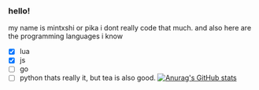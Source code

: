### hello!
my name is mintxshi or pika
i dont really code that much.
and also here are the programming languages i know
- [x] lua
- [x] js
- [ ] go
- [ ] python
thats really it, but tea is also good.
[![Anurag's GitHub stats](https://github-readme-stats.vercel.app/api?username=mintxshi)](https://github.com/anuraghazra/github-readme-stats)
